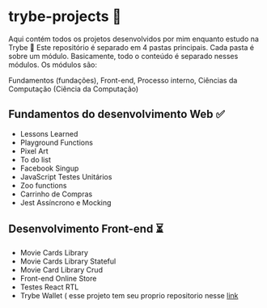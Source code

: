 # trybe-projects 🚀
Aqui contém todos os projetos desenvolvidos por mim enquanto estudo na Trybe 🚀
Este repositório é separado em 4 pastas principais. Cada pasta é sobre um módulo. Basicamente, todo o conteúdo é separado nesses módulos. Os módulos são:

Fundamentos (fundações), Front-end, Processo interno, Ciências da Computação (Ciência da Computação)

## Fundamentos do desenvolvimento Web ✅
 - Lessons Learned
 - Playground Functions
 - Pixel Art
 - To do list
 - Facebook Singup
 - JavaScript Testes Unitários
 - Zoo functions
 - Carrinho de Compras
 - Jest Assíncrono e Mocking
## Desenvolvimento Front-end ⏳
  - Movie Cards Library
  - Movie Cards Library Stateful
  - Movie Card Library Crud
  - Front-end Online Store
  - Testes React RTL
  - Trybe Wallet ( esse projeto tem seu proprio repositorio nesse [link](https://github.com/beatrizcpbarbosa/trybewallet) 
